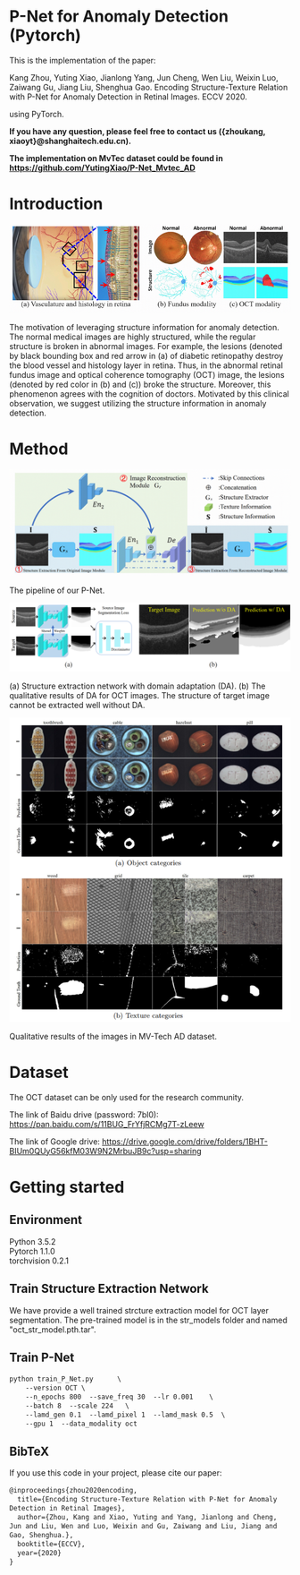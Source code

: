 # P-Net for Anomaly Detection (Pytorch)

This is the implementation of the paper:

Kang Zhou, Yuting Xiao, Jianlong Yang, Jun Cheng, Wen Liu, Weixin Luo, Zaiwang Gu, Jiang Liu, Shenghua Gao. Encoding Structure-Texture Relation with P-Net for Anomaly Detection in Retinal Images. ECCV 2020.

using PyTorch.

**If you have any question, please feel free to contact us ({zhoukang, xiaoyt}@shanghaitech.edu.cn).**

**The implementation on MvTec dataset could be found in https://github.com/YutingXiao/P-Net_Mvtec_AD**


# Introduction

![avatar](figures/intro.png)

The motivation of leveraging structure information for anomaly detection. The normal medical images are highly structured, while the regular structure is broken in abnormal images. For example, the lesions (denoted by black bounding box and red arrow in (a) of diabetic retinopathy destroy the blood vessel and histology layer in retina. Thus, in the abnormal retinal fundus image and optical coherence tomography (OCT) image, the lesions (denoted by red color in (b) and (c)) broke the structure. Moreover, this phenomenon agrees with the cognition of doctors. Motivated by this clinical observation, we suggest utilizing the structure information in anomaly detection. 

# Method

![avatar](figures/method.png)

The pipeline of our P-Net.

![avatar](figures/method_da.png) 

(a) Structure extraction network with domain adaptation (DA). (b) The qualitative results of DA for OCT images. The structure of target image cannot be extracted well without DA. 

![avatar](figures/mvtech.png)      
                           
Qualitative results of the images in MV-Tech AD dataset.


# Dataset
The OCT dataset can be only used for the research community.

The link of Baidu drive (password: 7bl0):
https://pan.baidu.com/s/11BUG_FrYfjRCMg7T-zLeew  

The link of Google drive:
https://drive.google.com/drive/folders/1BHT-BIUm0QUyG56kfM03W9N2MrbuJB9c?usp=sharing

# Getting started

## Environment
Python 3.5.2  
Pytorch 1.1.0  
torchvision 0.2.1

<!--## Visdom-->
<!--We use visdom to visualize the result-->

## Train Structure Extraction Network
We have provide a well trained strcture extraction model for OCT layer segmentation. The pre-trained model is in the str_models folder and named "oct_str_model.pth.tar".

## Train P-Net
````
python train_P_Net.py      \
    --version OCT \
    --n_epochs 800  --save_freq 30  --lr 0.001    \
    --batch 8  --scale 224   \
    --lamd_gen 0.1  --lamd_pixel 1  --lamd_mask 0.5  \
    --gpu 1  --data_modality oct 
````


<!--# To Do-->
<!--- [x] Update the P_Net_v1.-->

<!--- [x] Update the dataloader of RESC dataset. -->

<!--- [ ] Merge the implementation on MVTec AD dataset (https://github.com/YutingXiao/P-Net_Mvtec_AD) in this branch.-->


## BibTeX 

If you use this code in your project, please cite our paper:
````
@inproceedings{zhou2020encoding,
  title={Encoding Structure-Texture Relation with P-Net for Anomaly Detection in Retinal Images},
  author={Zhou, Kang and Xiao, Yuting and Yang, Jianlong and Cheng, Jun and Liu, Wen and Luo, Weixin and Gu, Zaiwang and Liu, Jiang and Gao, Shenghua.},
  booktitle={ECCV},
  year={2020}
}
````


